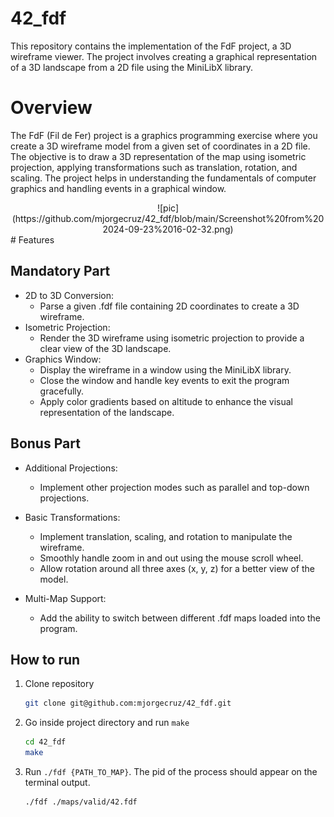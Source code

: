 # 42_fdf

This repository contains the implementation of the FdF project, a 3D wireframe viewer. The project involves creating a graphical representation of a 3D landscape from a 2D file using the MiniLibX library.

# Overview
The FdF (Fil de Fer) project is a graphics programming exercise where you create a 3D wireframe model from a given set of coordinates in a 2D file. The objective is to draw a 3D representation of the map using isometric projection, applying transformations such as translation, rotation, and scaling. The project helps in understanding the fundamentals of computer graphics and handling events in a graphical window.
<div align="center">
![pic](https://github.com/mjorgecruz/42_fdf/blob/main/Screenshot%20from%202024-09-23%2016-02-32.png)
</div>
# Features

## Mandatory Part

- 2D to 3D Conversion:
    - Parse a given .fdf file containing 2D coordinates to create a 3D wireframe.
- Isometric Projection:
    - Render the 3D wireframe using isometric projection to provide a clear view of the 3D landscape.
- Graphics Window:
    - Display the wireframe in a window using the MiniLibX library.
    - Close the window and handle key events to exit the program gracefully.
    - Apply color gradients based on altitude to enhance the visual representation of the landscape.

## Bonus Part

- Additional Projections:
    - Implement other projection modes such as parallel and top-down projections.
- Basic Transformations:
    - Implement translation, scaling, and rotation to manipulate the wireframe.
    - Smoothly handle zoom in and out using the mouse scroll wheel.
    - Allow rotation around all three axes (x, y, z) for a better view of the model.

- Multi-Map Support:
    - Add the ability to switch between different .fdf maps loaded into the program.

## How to run

1. Clone repository
    ```bash
    git clone git@github.com:mjorgecruz/42_fdf.git
    ```

2. Go inside project directory and run `make`
    ```bash
    cd 42_fdf
    make
    ```
3. Run `./fdf {PATH_TO_MAP}`. The pid of the process should appear on the terminal output.
     ```bash
    ./fdf ./maps/valid/42.fdf 
    ```
